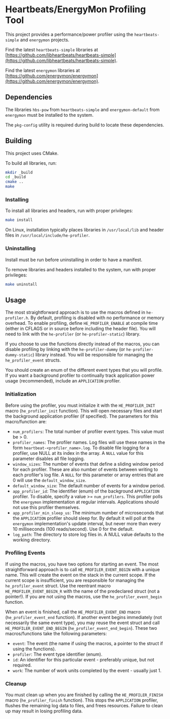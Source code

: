 # Heartbeats/EnergyMon Profiling Tool

This project provides a performance/power profiler using the
`heartbeats-simple` and `energymon` projects.

Find the latest `heartbeats-simple` libraries at
[https://github.com/libheartbeats/heartbeats-simple](https://github.com/libheartbeats/heartbeats-simple).

Find the latest `energymon` libraries at
[https://github.com/energymon/energymon](https://github.com/energymon/energymon).

## Dependencies

The libraries `hbs-pow` from `heartbeats-simple` and `energymon-default` from
`energymon` must be installed to the system.

The `pkg-config` utility is required during build to locate these dependencies.

## Building

This project uses CMake.

To build all libraries, run:

``` sh
mkdir _build
cd _build
cmake ..
make
```

### Installing

To install all libraries and headers, run with proper privileges:

``` sh
make install
```

On Linux, installation typically places libraries in `/usr/local/lib` and
header files in `/usr/local/include/he-profiler`.

### Uninstalling

Install must be run before uninstalling in order to have a manifest.

To remove libraries and headers installed to the system, run with proper
privileges:

``` sh
make uninstall
```
## Usage

The most straightforward approach is to use the macros defined in `he-profiler.h`.
By default, profiling is disabled with no performance or memory overhead.
To enable profiling, define `HE_PROFILER_ENABLE` at compile time (either in CFLAGS or in source before including the header file).
You will need to link with the `he-profiler` (or `he-profiler-static`) library.

If you choose to use the functions directly instead of the macros, you can disable profiling by linking with the `he-profiler-dummy` (or `he-profiler-dummy-static`) library instead.
You will be responsible for managing the `he_profiler_event` structs.

You should create an enum of the different event types that you will profile.
If you want a background profiler to continually track application power usage (recommended), include an `APPLICATION` profiler.

### Initialization

Before using the profiler, you must initialize it with the `HE_PROFILER_INIT` macro (`he_profiler_init` function).
This will open necessary files and start the background application profiler (if specified).
The parameters for this macro/function are:

* `num_profilers`: The total number of profiler event types.
 This value must be > 0.
* `profiler_names`: The profiler names.
 Log files will use these names in the form `heartbeat-<profiler_name>.log`.
 To disable file logging for a profiler, use NULL at its index in the array.
 A `NULL` value for this parameter disables all file logging.
* `window_sizes`: The number of events that define a sliding window period for each profiler.
 These are also number of events between writing to each profiler's log file.
 A `NULL` for this parameter or array entries that are 0 will use the `default_window_size`.
* `default_window_size`: The default number of events for a window period.
* `app_profiler_id`: The identifier (enum) of the background `APPLICATION` profiler.
 To disable, specify a value >= `num_profilers`.
 This profiler polls the `energymon` implementation at regular intervals.
 Applications should not use this profiler themselves.
* `app_profiler_min_sleep_us`: The minimum number of microseconds that the `APPLICATION` profiler should sleep for.
 By default it will poll at the `energymon` implementation's update interval, but never more than every 10 milliseconds (100 reads/second).
 Use 0 for the default.
* `log_path`: The directory to store log files in.
 A NULL value defaults to the working directory.

### Profiling Events

If using the macros, you have two options for starting an event.
The most straightforward approach is to call `HE_PROFILER_EVENT_BEGIN` with a unique name.
This will create the event on the stack in the current scope.
If the current scope is insufficient, you are responsible for managing the `he_profiler_event` struct.
Use the reentrant macro `HE_PROFILER_EVENT_BEGIN_R` with the name of the predeclared struct (not a pointer!).
If you are not using the macros, use the `he_profiler_event_begin` function.

When an event is finished, call the `HE_PROFILER_EVENT_END` macro (`he_profiler_event_end` function).
If another event begins immediately (not necessarily the same event type), you may reuse the event struct and call `HE_PROFILER_EVENT_END_BEGIN` (`he_profiler_event_end_begin`).
These two macros/functions take the following parameters:

* `event`: The event (the name if using the macros, a pointer to the struct if using the functions).
* `profiler`: The event type identifier (enum).
* `id`: An identifier for this particular event - preferably unique, but not required.
* `work`: The number of work units completed by the event - usually just 1.

### Cleanup

You must clean up when you are finished by calling the `HE_PROFILER_FINISH` macro (`he_profiler_finish` function).
This stops the `APPLICATION` profiler, flushes the remaining log data to files, and frees resources.
Failure to clean up may result in losing profiling data.
